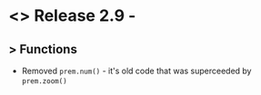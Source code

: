 # <> Release 2.9 -

## > Functions
- Removed `prem.num()` - it's old code that was superceeded by `prem.zoom()`